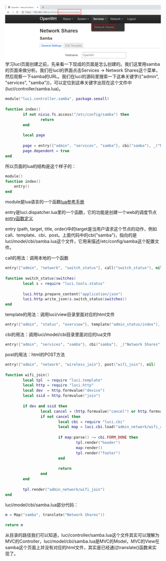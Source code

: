 ![](https://raw.githubusercontent.com/chujun-L/chujun-L.github.io/master/images/samba-lucipage.png)
学习luci页面创建之前，先来看一下现成的页面是怎么创建的。我们这里用samba的页面来做分析。我们在luci的界面点击Services -> Network Shares这个菜单，然后观察一下samba的URL。我们在luci的源码里搜索一下这串关键字({"admin", "services", "samba"})，可以定位到这串关键字出现在这个文件中(luci/controller/samba.lua)。   
```lua
module("luci.controller.samba", package.seeall)

function index()
        if not nixio.fs.access("/etc/config/samba") then
                return
        end

        local page

        page = entry({"admin", "services", "samba"}, cbi("samba"), _("Network Shares"))
        page.dependent = true
end
```
所以页面的lua的结构是这个样子的：
```lua
module()
function index()
    entry()
end
```
module是lua语言的一个函数[lua参考手册](http://www.lua.org/manual/5.1/manual.html#pdf-module)

entry是luci.dispatcher.lua里的一个函数，它的功能是创建一个web的调度节点[entry函数定义](https://htmlpreview.github.io/?https://raw.githubusercontent.com/openwrt/luci/master/documentation/api/modules/luci.dispatcher.html#entry)

entry (path, target, title, order)中的target是当用户请求这个节点的动作，例如call、template、cbi、post。上面代码中的cbi("samba")，指向的是luci/model/cbi/samba.lua这个文件，它用来描述/etc/config/samba这个配置文件。

call的用法：调用本地的一个函数
```lua
entry({"admin", "network", "switch_status"}, call("switch_status"), nil)

function switch_status(switches)
        local s = require "luci.tools.status"

        luci.http.prepare_content("application/json")
        luci.http.write_json(s.switch_status(switches))
end
```

template的用法：调用luci/view目录里面对应的html文件
```lua
entry({"admin", "status", "overview"}, template("admin_status/index"), _("Overview"), 1)
```

cbi的用法：调用luci/model/cbi目录里面对应的lua文件
```lua
entry({"admin", "services", "samba"}, cbi("samba"), _("Network Shares"))
```

post的用法：html的POST方法
```lua
entry({"admin", "network", "wireless_join"}, post("wifi_join"), nil)

function wifi_join()
        local tpl  = require "luci.template"
        local http = require "luci.http"
        local dev  = http.formvalue("device")
        local ssid = http.formvalue("join")

        if dev and ssid then
                local cancel = (http.formvalue("cancel") or http.formvalue("cbi.cancel"))
                if not cancel then
                        local cbi = require "luci.cbi"
                        local map = luci.cbi.load("admin_network/wifi_add")[1]

                        if map:parse() ~= cbi.FORM_DONE then
                                tpl.render("header")
                                map:render()
                                tpl.render("footer")
                        end

                        return
                end
        end

        tpl.render("admin_network/wifi_join")
end
```

luci/model/cbi/samba.lua部分代码：
```lua
m = Map("samba", translate("Network Shares"))

return m
```

从目录的路径我们可以知道，luci/controller/samba.lua这个文件其实可以理解为MVC的Controller，luci/model/cbi/samba.lua是MVC的Model，MVC的View在samba这个页面上并没有对应的html文件，其实是已经通过translate()函数来实现了。


